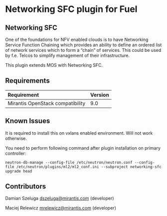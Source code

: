 Networking SFC plugin for Fuel
=======================

Networking SFC
--------------

One of the foundations for NFV enabled clouds is to have
Networking Service Function Chaining which provides an
ability to define an ordered list of network services
which to form a “chain” of services. This could be used
by f.e. Telcos to simplify management of their infrastructure.

This plugin extends MOS with Networking SFC.

Requirements
------------

| Requirement                      | Version |
|:---------------------------------|:--------|
| Mirantis OpenStack compatibility | 9.0     |

Known Issues
-------------------
It is required to install this on vxlans enabled environment. Will not work otherwise.

You need to perform following command after plugin installation on primary controller:
```
neutron-db-manage --config-file /etc/neutron/neutron.conf --config-file /etc/neutron/plugins/ml2/ml2_conf.ini --subproject networking-sfc upgrade head
```


Contributors
------------

Damian Szeluga <dszeluga@mirantis.com> (developer)

Maciej Relewicz <mrelewicz@mirantis.com> (developer)

